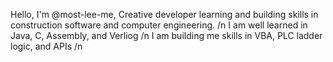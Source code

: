 Hello, I'm @most-lee-me, 
Creative developer learning and building skills in construction software and computer engineering. /n
I am well learned in Java, C, Assembly, and Verliog /n
I am building me skills in VBA, PLC ladder logic, and APIs /n
